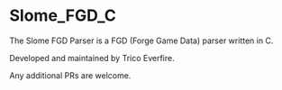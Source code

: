 # Slome_FGD_C
The Slome FGD Parser is a FGD (Forge Game Data) parser written in C.

Developed and maintained by Trico Everfire.

Any additional PRs are welcome.
